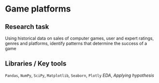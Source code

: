# Game platforms

## Research task
Using historical data on sales of computer games, user and expert ratings, genres and platforms, identify patterns that determine the success of a game

## Libraries / Key tools
`Pandas`, `NumPy`, `SciPy`, `Matplotlib`, `Seaborn`, `Plotly`
*EDA*, *Applying hypothesis*
